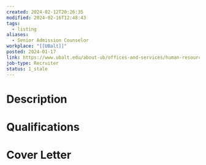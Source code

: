 ```yaml
---
created: 2024-02-12T20:26:35
modified: 2024-02-16T12:48:43
tags:
  - listing
aliases:
  - Senior Admission Counselor
workplace: "[[UBalt]]"
posted: 2024-01-17
link: https://www.ubalt.edu/about-ub/offices-and-services/human-resources/jobs-at-ub.cfm?type=staff&posting=1896
job-type: Recruiter
status: 1_stale
---
```

# Description

# Qualifications

# Cover Letter
